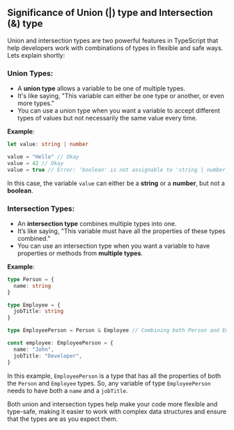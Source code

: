 ## Significance of Union (|) type and Intersection (&) type

Union and intersection types are two powerful features in TypeScript that help developers work with combinations of types in flexible and safe ways. Lets explain shortly:

### **Union Types**:

- A **union type** allows a variable to be one of multiple types.
- It's like saying, "This variable can either be one type or another, or even more types."
- You can use a union type when you want a variable to accept different types of values but not necessarily the same value every time.

**Example**:

```typescript
let value: string | number

value = "Hello" // Okay
value = 42 // Okay
value = true // Error: 'boolean' is not assignable to 'string | number'
```

In this case, the variable `value` can either be a **string** or a **number**, but not a **boolean**.

### **Intersection Types**:

- An **intersection type** combines multiple types into one.
- It’s like saying, "This variable must have all the properties of these types combined."
- You can use an intersection type when you want a variable to have properties or methods from **multiple types**.

**Example**:

```typescript
type Person = {
  name: string
}

type Employee = {
  jobTitle: string
}

type EmployeePerson = Person & Employee // Combining both Person and Employee

const employee: EmployeePerson = {
  name: "John",
  jobTitle: "Developer",
}
```

In this example, `EmployeePerson` is a type that has all the properties of both the `Person` and `Employee` types. So, any variable of type `EmployeePerson` needs to have both a `name` and a `jobTitle`.

Both union and intersection types help make your code more flexible and type-safe, making it easier to work with complex data structures and ensure that the types are as you expect them.
